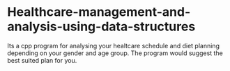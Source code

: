# Healthcare-management-and-analysis-using-data-structures
Its a cpp program for analysing your healtcare schedule and diet planning depending on your gender and age group. The program would suggest the best suited plan for you.
